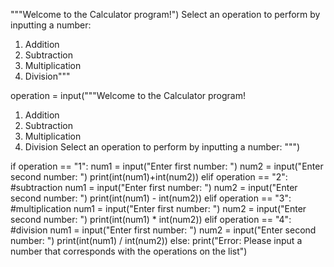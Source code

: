 """Welcome to the Calculator program!")
Select an operation to perform by inputting a number:
1. Addition
2. Subtraction
3. Multiplication
4. Division"""

operation = input("""Welcome to the Calculator program! 
1. Addition
2. Subtraction
3. Multiplication
4. Division
Select an operation to perform by inputting a number: """)

if operation == "1":
    num1 = input("Enter first number: ")
    num2 = input("Enter second number: ")
    print(int(num1)+int(num2))
elif operation == "2":
    #subtraction
    num1 = input("Enter first number: ")
    num2 = input("Enter second number: ")
    print(int(num1) - int(num2))
elif operation == "3":
    #multiplication
    num1 = input("Enter first number: ")
    num2 = input("Enter second number: ")
    print(int(num1) * int(num2))
elif operation == "4":
    #division
    num1 = input("Enter first number: ")
    num2 = input("Enter second number: ")
    print(int(num1) / int(num2))
else:
    print("Error: Please input a number that corresponds with the operations on the list")



